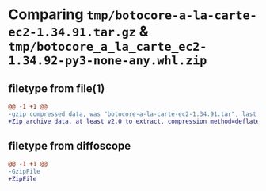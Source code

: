 # Comparing `tmp/botocore-a-la-carte-ec2-1.34.91.tar.gz` & `tmp/botocore_a_la_carte_ec2-1.34.92-py3-none-any.whl.zip`

## filetype from file(1)

```diff
@@ -1 +1 @@
-gzip compressed data, was "botocore-a-la-carte-ec2-1.34.91.tar", last modified: Thu Apr 25 01:03:38 2024, max compression
+Zip archive data, at least v2.0 to extract, compression method=deflate
```

## filetype from diffoscope

```diff
@@ -1 +1 @@
-GzipFile
+ZipFile
```

